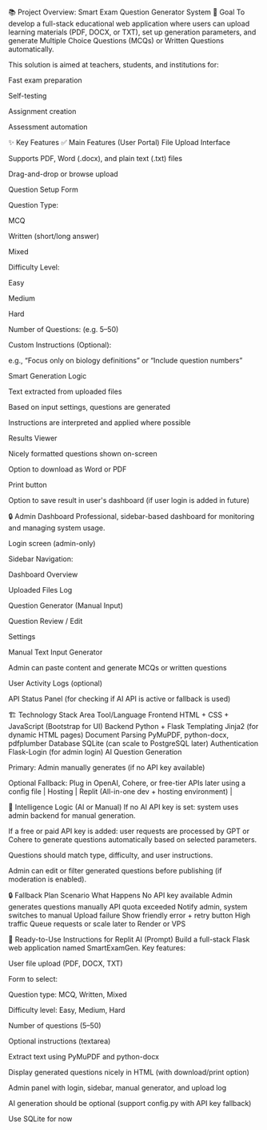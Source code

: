 📚 Project Overview: Smart Exam Question Generator System
🎯 Goal
To develop a full-stack educational web application where users can upload learning materials (PDF, DOCX, or TXT), set up generation parameters, and generate Multiple Choice Questions (MCQs) or Written Questions automatically.

This solution is aimed at teachers, students, and institutions for:

Fast exam preparation

Self-testing

Assignment creation

Assessment automation

✨ Key Features
✅ Main Features (User Portal)
File Upload Interface

Supports PDF, Word (.docx), and plain text (.txt) files

Drag-and-drop or browse upload

Question Setup Form

Question Type:

MCQ

Written (short/long answer)

Mixed

Difficulty Level:

Easy

Medium

Hard

Number of Questions: (e.g. 5–50)

Custom Instructions (Optional):

e.g., “Focus only on biology definitions” or “Include question numbers”

Smart Generation Logic

Text extracted from uploaded files

Based on input settings, questions are generated

Instructions are interpreted and applied where possible

Results Viewer

Nicely formatted questions shown on-screen

Option to download as Word or PDF

Print button

Option to save result in user's dashboard (if user login is added in future)

🔒 Admin Dashboard
Professional, sidebar-based dashboard for monitoring and managing system usage.

Login screen (admin-only)

Sidebar Navigation:

Dashboard Overview

Uploaded Files Log

Question Generator (Manual Input)

Question Review / Edit

Settings

Manual Text Input Generator

Admin can paste content and generate MCQs or written questions

User Activity Logs (optional)

API Status Panel (for checking if AI API is active or fallback is used)

🏗️ Technology Stack
Area	Tool/Language
Frontend	HTML + CSS + JavaScript (Bootstrap for UI)
Backend	Python + Flask
Templating	Jinja2 (for dynamic HTML pages)
Document Parsing	PyMuPDF, python-docx, pdfplumber
Database	SQLite (can scale to PostgreSQL later)
Authentication	Flask-Login (for admin login)
AI Question Generation	

Primary: Admin manually generates (if no API key available)

Optional Fallback: Plug in OpenAI, Cohere, or free-tier APIs later using a config file
| Hosting | Replit (All-in-one dev + hosting environment) |

🧠 Intelligence Logic (AI or Manual)
If no AI API key is set: system uses admin backend for manual generation.

If a free or paid API key is added: user requests are processed by GPT or Cohere to generate questions automatically based on selected parameters.

Questions should match type, difficulty, and user instructions.

Admin can edit or filter generated questions before publishing (if moderation is enabled).

🔒 Fallback Plan
Scenario	What Happens
No API key available	Admin generates questions manually
API quota exceeded	Notify admin, system switches to manual
Upload failure	Show friendly error + retry button
High traffic	Queue requests or scale later to Render or VPS

📌 Ready-to-Use Instructions for Replit AI (Prompt)
Build a full-stack Flask web application named SmartExamGen.
Key features:

User file upload (PDF, DOCX, TXT)

Form to select:

Question type: MCQ, Written, Mixed

Difficulty level: Easy, Medium, Hard

Number of questions (5–50)

Optional instructions (textarea)

Extract text using PyMuPDF and python-docx

Display generated questions nicely in HTML (with download/print option)

Admin panel with login, sidebar, manual generator, and upload log

AI generation should be optional (support config.py with API key fallback)

Use SQLite for now